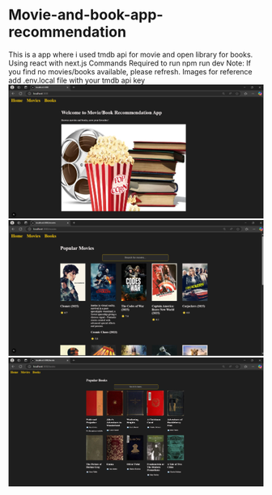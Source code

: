 # Movie-and-book-app-recommendation
This is a app where i used tmdb api for movie and open library for books. Using react with next.js
Commands Required to run
npm run dev
Note: If you find no movies/books available, please refresh.
Images for reference
add .env.local file with your tmdb api key
![image_alt](https://github.com/Poorvishettigar/Movie-and-book-app-recommendation/blob/main/Screenshot%202025-03-31%20190414.png?raw=true)
![image_alt](https://github.com/Poorvishettigar/Movie-and-book-app-recommendation/blob/main/Screenshot%202025-03-31%20190429.png?raw=true)
![image_alt](https://github.com/Poorvishettigar/Movie-and-book-app-recommendation/blob/main/Screenshot%202025-03-31%20190452.png?raw=true)
